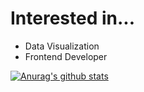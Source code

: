 # Interested in...
- Data Visualization
- Frontend Developer

[![Anurag's github stats](https://github-readme-stats.vercel.app/api?username=SonByungjin)](https://github.com/anuraghazra/github-readme-stats)
